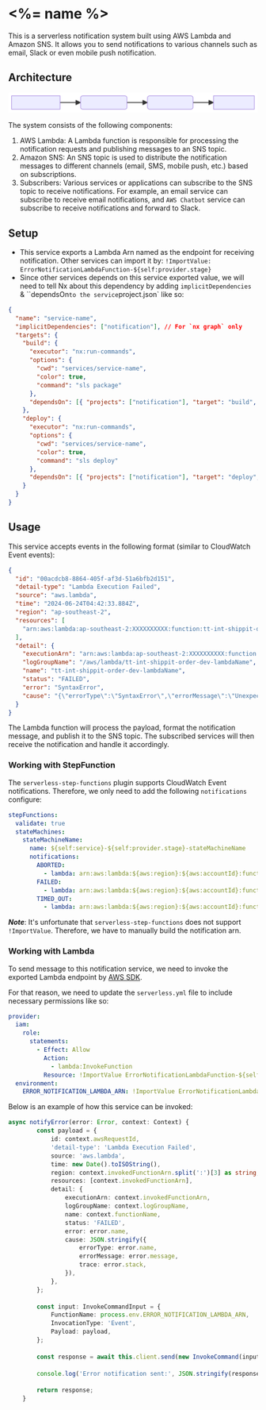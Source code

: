 # <%= name %>

This is a serverless notification system built using AWS Lambda and Amazon SNS. It allows you to send notifications to various channels such as email, Slack or even mobile push notification.

## Architecture

![Architecture Diagram](docs/architecture-diagram.svg)

The system consists of the following components:

1. AWS Lambda: A Lambda function is responsible for processing the notification requests and publishing messages to an SNS topic.
2. Amazon SNS: An SNS topic is used to distribute the notification messages to different channels (email, SMS, mobile push, etc.) based on subscriptions.
3. Subscribers: Various services or applications can subscribe to the SNS topic to receive notifications. For example, an email service can subscribe to receive email notifications, and `AWS Chatbot` service can subscribe to receive notifications and forward to Slack.

## Setup

- This service exports a Lambda Arn named as the endpoint for receiving notification. Other services can import it by: `!ImportValue: ErrorNotificationLambdaFunction-${self:provider.stage}`
- Since other services depends on this service exported value, we will need to tell Nx about this dependency by adding `implicitDependencies` & ``dependsOn` to the service `project.json` like so:

```json
{
  "name": "service-name",
  "implicitDependencies": ["notification"], // For `nx graph` only
  "targets": {
    "build": {
      "executor": "nx:run-commands",
      "options": {
        "cwd": "services/service-name",
        "color": true,
        "command": "sls package"
      },
      "dependsOn": [{ "projects": ["notification"], "target": "build", "params": "forward" }]
    },
    "deploy": {
      "executor": "nx:run-commands",
      "options": {
        "cwd": "services/service-name",
        "color": true,
        "command": "sls deploy"
      },
      "dependsOn": [{ "projects": ["notification"], "target": "deploy", "params": "forward" }]
    }
  }
}
```

## Usage

This service accepts events in the following format (similar to CloudWatch Event events):

```json
{
  "id": "00acdcb8-8864-405f-af3d-51a6bfb2d151",
  "detail-type": "Lambda Execution Failed",
  "source": "aws.lambda",
  "time": "2024-06-24T04:42:33.884Z",
  "region": "ap-southeast-2",
  "resources": [
    "arn:aws:lambda:ap-southeast-2:XXXXXXXXXX:function:tt-int-shippit-order-dev-lambdaName"
  ],
  "detail": {
    "executionArn": "arn:aws:lambda:ap-southeast-2:XXXXXXXXXX:function:tt-int-shippit-order-dev-lambdaName",
    "logGroupName": "/aws/lambda/tt-int-shippit-order-dev-lambdaName",
    "name": "tt-int-shippit-order-dev-lambdaName",
    "status": "FAILED",
    "error": "SyntaxError",
    "cause": "{\"errorType\":\"SyntaxError\",\"errorMessage\":\"Unexpected token u in JSON at position 0\",\"trace\":\"SyntaxError: Unexpected token u in JSON at position 0\\n    at JSON.parse (<anonymous>)\\n    at Runtime.V1 (/src/lambda/create-shippit-order.ts:39:34)\\n    at Runtime.handleOnceNonStreaming (file:///var/runtime/index.mjs:1173:29)\"}"
  }
}
```

The Lambda function will process the payload, format the notification message, and publish it to the SNS topic. The subscribed services will then receive the notification and handle it accordingly.

### Working with StepFunction

The `serverless-step-functions` plugin supports CloudWatch Event notifications. Therefore, we only need to add the following `notifications` configure:

```yaml
stepFunctions:
  validate: true
  stateMachines:
    stateMachineName:
      name: ${self:service}-${self:provider.stage}-stateMachineName
      notifications:
        ABORTED:
          - lambda: arn:aws:lambda:${aws:region}:${aws:accountId}:function:tt-int-notification-${self:provider.stage}-notifyError
        FAILED:
          - lambda: arn:aws:lambda:${aws:region}:${aws:accountId}:function:tt-int-notification-${self:provider.stage}-notifyError
        TIMED_OUT:
          - lambda: arn:aws:lambda:${aws:region}:${aws:accountId}:function:tt-int-notification-${self:provider.stage}-notifyError
```

**_Note_**: It's unfortunate that `serverless-step-functions` does not support `!ImportValue`. Therefore, we have to manually build the notification arn.

### Working with Lambda

To send message to this notification service, we need to invoke the exported Lambda endpoint by [AWS SDK](https://docs.aws.amazon.com/AWSJavaScriptSDK/v3/latest/client/lambda/command/InvokeCommand/).

For that reason, we need to update the `serverless.yml` file to include necessary permissions like so:

```yaml
provider:
  iam:
    role:
      statements:
        - Effect: Allow
          Action:
            - lambda:InvokeFunction
          Resource: !ImportValue ErrorNotificationLambdaFunction-${self:provider.stage}
  environment:
    ERROR_NOTIFICATION_LAMBDA_ARN: !ImportValue ErrorNotificationLambdaFunction-${self:provider.stage}
```

Below is an example of how this service can be invoked:

```typescript
async notifyError(error: Error, context: Context) {
        const payload = {
            id: context.awsRequestId,
            'detail-type': 'Lambda Execution Failed',
            source: 'aws.lambda',
            time: new Date().toISOString(),
            region: context.invokedFunctionArn.split(':')[3] as string,
            resources: [context.invokedFunctionArn],
            detail: {
                executionArn: context.invokedFunctionArn,
                logGroupName: context.logGroupName,
                name: context.functionName,
                status: 'FAILED',
                error: error.name,
                cause: JSON.stringify({
                    errorType: error.name,
                    errorMessage: error.message,
                    trace: error.stack,
                }),
            },
        };

        const input: InvokeCommandInput = {
            FunctionName: process.env.ERROR_NOTIFICATION_LAMBDA_ARN,
            InvocationType: 'Event',
            Payload: payload,
        };

        const response = await this.client.send(new InvokeCommand(input));

        console.log('Error notification sent:', JSON.stringify(response));

        return response;
    }
```
